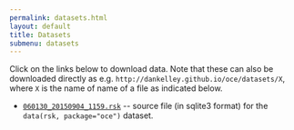 ```yaml
---
permalink: datasets.html
layout: default
title: Datasets
submenu: datasets
---
```


Click on the links below to download data. Note that these can also be
downloaded directly as e.g.  `http://dankelley.github.io/oce/datasets/X`, where
`X` is the name of name of a file as indicated below.

* [`060130_20150904_1159.rsk`](datasets/060130_20150904_1159.rsk) -- source
  file (in sqlite3 format) for the `data(rsk, package="oce")` dataset.

